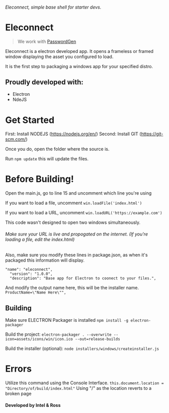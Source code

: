 ###### Eleconnect, simple base shell for starter devs.

# Eleconnect

> We work with [PasswordGen](https://github.com/RossMdevs/Password-Generator)

Eleconnect is a electron developed app. 
It opens a frameless or framed window displaying the asset you configured to load.

It is the first step to packaging a windows app for your specified distro.

## Proudly developed with:
 
 * Electron
 * NdeJS
 
 # Get Started 
 
 First: Install NODEJS (https://nodejs.org/en/) 
 Second: Install GIT (https://git-scm.com/)
 
 Once you do, open the folder where the source is.

Run ``npm update`` this will update the files.


 


 
 # Before Building!
  Open the main.js, go to line 15 and uncomment which line you're using
  
  If you want to load a file, uncomment ``win.loadFile('index.html')``
  
  If you want to load a URL, uncomment  ``win.loadURL('https://example.com')``
  
  This code wasn't designed to open two windows simultaneously.
  
  ###### Make sure your URL is live and propogated on the internet. (If you're loading a file, edit the index.html)
 
Also, make sure you modify these lines in package.json, as when it's packaged this information will display.
```  
"name": "eleconnect",
  "version": "1.0.0",
  "description": "Base app for Electron to coonect to your files.",
  ```

  And modify the output name here, this will be the installer name.
  ```ProductName=\"Name Here\"",```

## Building

Make sure ELECTRON Packager is installed  ``npm install -g electron-packager``

Build the project: `electron-packager . --overwrite --icon=assets/icons/win/icon.ico --out=release-builds`


Build the installer (optional): `node installers/windows/createinstaller.js`



# Errors 

Utilize this command using the Console Interface.
`this.document.location = "Directory/of/build/index.html"`
Using "/" as the location reverts to a broken page

#### Developed by Intel & Ross




